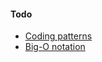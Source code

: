 #### Todo
- [Coding patterns](https://levelup.gitconnected.com/dont-just-leetcode-follow-the-coding-patterns-instead-4beb6a197fdb)
- [Big-O notation]([https://www.baeldung.com/cs/big-oh-asymptotic-complexity](https://www.baeldung.com/cs/big-oh-asymptotic-complexity))
